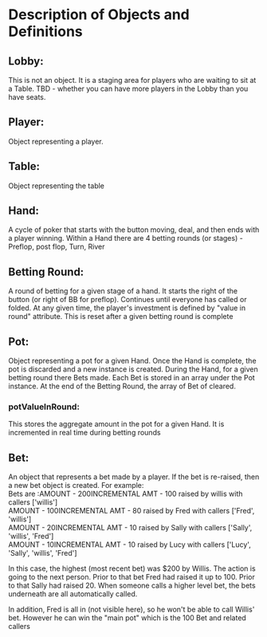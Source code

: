 
# Description of Objects and Definitions

## Lobby: 
This is not an object. It is a staging area for players who are waiting to sit at a Table. TBD - whether you can have more players in the Lobby than you have seats. 

## Player: 
Object representing a player. 

## Table: 
Object representing the table

## Hand: 
A cycle of poker that starts with the button moving, deal, and then ends with a player winning. Within a Hand there are 4 betting rounds (or stages) - Preflop, post flop, Turn, River

## Betting Round: 
A round of betting for a given stage of a hand. It starts the right of the button (or right of BB for preflop). Continues until everyone has called or folded. At any given time, the player's investment is defined by "value in round" attribute. This is reset after a given betting round is complete

## Pot: 
Object representing a pot for a given Hand. Once the Hand is complete, the pot is discarded and a new instance is created. During the Hand, for a given betting round there Bets made. Each Bet is stored in an array under the Pot instance. At the end of the Betting Round, the array of Bet of cleared. 

### potValueInRound: 
This stores the aggregate amount in the pot for a given Hand. It is incremented in real time during betting rounds

## Bet: 
An object that represents a bet made by a player. If the bet is re-raised, then a new bet object is created. For example:
<br>
Bets are :AMOUNT - 200INCREMENTAL AMT - 100 raised by willis with callers ['willis'] <br>
AMOUNT - 100INCREMENTAL AMT - 80 raised by Fred with callers ['Fred', 'willis']  <br>
AMOUNT - 20INCREMENTAL AMT - 10 raised by Sally with callers ['Sally', 'willis', 'Fred']  <br>
AMOUNT - 10INCREMENTAL AMT - 10 raised by Lucy with callers ['Lucy', 'Sally', 'willis', 'Fred']  <br>

In this case, the highest (most recent bet) was $200 by Willis. The action is going to the next person. Prior to that bet
Fred had raised it up to 100. Prior to that Sally had raised 20. When someone calls a higher level bet, the bets underneath 
are all automatically called. 

In addition, Fred is all in (not visible here), so he won't be able to call Willis' bet. However he can win the "main pot"
which is the 100 Bet and related callers

   